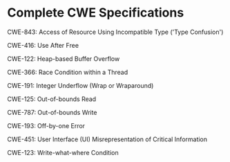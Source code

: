 

# Complete CWE Specifications

CWE-843: Access of Resource Using Incompatible Type ('Type Confusion')

CWE-416: Use After Free

CWE-122: Heap-based Buffer Overflow

CWE-366: Race Condition within a Thread

CWE-191: Integer Underflow (Wrap or Wraparound)

CWE-125: Out-of-bounds Read

CWE-787: Out-of-bounds Write

CWE-193: Off-by-one Error

CWE-451: User Interface (UI) Misrepresentation of Critical Information

CWE-123: Write-what-where Condition